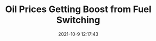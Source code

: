 ---
"title": "Oil Prices Getting Boost from Fuel Switching"
"date": "2021-10-9 12:17:43"
"feed_name": "RIGZONE"
"feed_website": "http://www.rigzone.com/"
"feed_rss": "http://www.rigzone.com/news/rss/rigzone_latest.aspx"
"link": "https://www.rigzone.com/news/oil_prices_getting_boost_from_fuel_switching-09-oct-2021-166669-article/?rss=true"
"source": "None"
"file": "_posts/2021-1-1-dad4d3275c5adbaa886715f2d2532763d0c4874a.md"
"accident": "0"
"drilling": "0"
"dead": "0"
"injured": "0"
"arrested": "0"
"place": "unknown place"
"where": "unknown site"
"causes": "unknown"
"place_uri": "unknown place"
---
